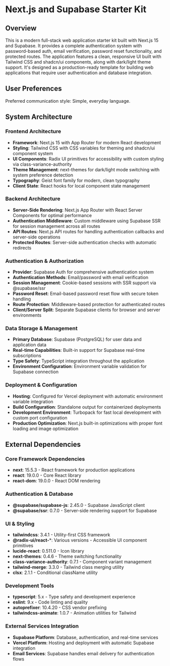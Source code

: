 # Next.js and Supabase Starter Kit

## Overview

This is a modern full-stack web application starter kit built with Next.js 15 and Supabase. It provides a complete authentication system with password-based auth, email verification, password reset functionality, and protected routes. The application features a clean, responsive UI built with Tailwind CSS and shadcn/ui components, along with dark/light theme support. It's designed as a production-ready template for building web applications that require user authentication and database integration.

## User Preferences

Preferred communication style: Simple, everyday language.

## System Architecture

### Frontend Architecture
- **Framework**: Next.js 15 with App Router for modern React development
- **Styling**: Tailwind CSS with CSS variables for theming and shadcn/ui component system
- **UI Components**: Radix UI primitives for accessibility with custom styling via class-variance-authority
- **Theme Management**: next-themes for dark/light mode switching with system preference detection
- **Typography**: Geist font family for modern, clean typography
- **Client State**: React hooks for local component state management

### Backend Architecture
- **Server-Side Rendering**: Next.js App Router with React Server Components for optimal performance
- **Authentication Middleware**: Custom middleware using Supabase SSR for session management across all routes
- **API Routes**: Next.js API routes for handling authentication callbacks and server-side operations
- **Protected Routes**: Server-side authentication checks with automatic redirects

### Authentication & Authorization
- **Provider**: Supabase Auth for comprehensive authentication system
- **Authentication Methods**: Email/password with email verification
- **Session Management**: Cookie-based sessions with SSR support via @supabase/ssr
- **Password Reset**: Email-based password reset flow with secure token handling
- **Route Protection**: Middleware-based protection for authenticated routes
- **Client/Server Split**: Separate Supabase clients for browser and server environments

### Data Storage & Management
- **Primary Database**: Supabase (PostgreSQL) for user data and application data
- **Real-time Capabilities**: Built-in support for Supabase real-time subscriptions
- **Type Safety**: TypeScript integration throughout the application
- **Environment Configuration**: Environment variable validation for Supabase connection

### Deployment & Configuration
- **Hosting**: Configured for Vercel deployment with automatic environment variable integration
- **Build Configuration**: Standalone output for containerized deployments
- **Development Environment**: Turbopack for fast local development with custom port configuration
- **Production Optimization**: Next.js built-in optimizations with proper font loading and image optimization

## External Dependencies

### Core Framework Dependencies
- **next**: 15.5.3 - React framework for production applications
- **react**: 19.0.0 - Core React library
- **react-dom**: 19.0.0 - React DOM rendering

### Authentication & Database
- **@supabase/supabase-js**: 2.45.0 - Supabase JavaScript client
- **@supabase/ssr**: 0.7.0 - Server-side rendering support for Supabase

### UI & Styling
- **tailwindcss**: 3.4.1 - Utility-first CSS framework
- **@radix-ui/react-***: Various versions - Accessible UI component primitives
- **lucide-react**: 0.511.0 - Icon library
- **next-themes**: 0.4.6 - Theme switching functionality
- **class-variance-authority**: 0.7.1 - Component variant management
- **tailwind-merge**: 3.3.0 - Tailwind class merging utility
- **clsx**: 2.1.1 - Conditional className utility

### Development Tools
- **typescript**: 5.x - Type safety and development experience
- **eslint**: 9.x - Code linting and quality
- **autoprefixer**: 10.4.20 - CSS vendor prefixing
- **tailwindcss-animate**: 1.0.7 - Animation utilities for Tailwind

### External Services Integration
- **Supabase Platform**: Database, authentication, and real-time services
- **Vercel Platform**: Hosting and deployment with automatic Supabase integration
- **Email Services**: Supabase handles email delivery for authentication flows